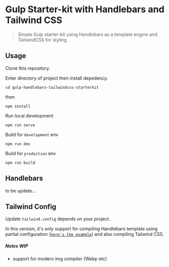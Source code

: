 # Gulp Starter-kit with Handlebars and Tailwind CSS
> Simple Gulp starter-kit using Handlebars as a template engine and TailwindCSS for styling.

## Usage
Clone this repository.

Enter directory of project then install depedency.
```shell
cd gulp-handlebars-tailwindcss-starterkit
```

then
```shell
npm install
```

Run local development
```shell
npm run serve
```

Build for `development` env
```shell
npm run dev
```

Build for `production` env
```shell
npm run build
```

## Handlebars 
to be update...
## Tailwind Config
Update `tailwind.config` depends on your project.


In this version, it's only support for compiling Handlebars template using partial configuration ([`here's the example`](https://github.com/lazd/gulp-handlebars/tree/master/examples/partials)) and also compiling Tailwind CSS.



##### Notes WIP
- support for modern img compiler (Webp etc)
